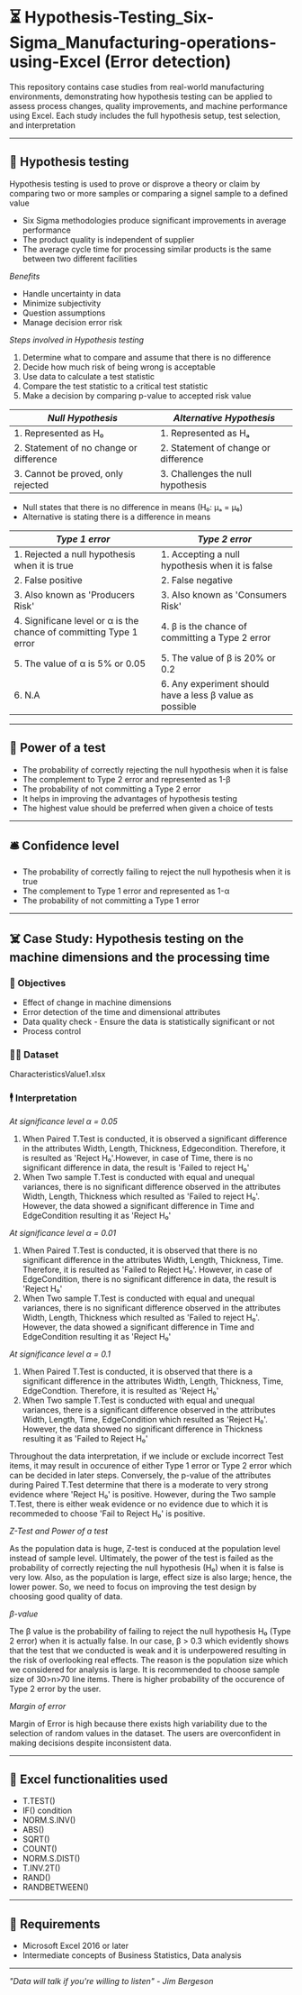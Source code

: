 # ⏳ Hypothesis-Testing_Six-Sigma_Manufacturing-operations-using-Excel (Error detection)
This repository contains case studies from real-world manufacturing environments, demonstrating how hypothesis testing can be applied to assess process changes, quality improvements, and machine performance using Excel. Each study includes the full hypothesis setup, test selection, and interpretation

--- 

## 💽 Hypothesis testing
Hypothesis testing is used to prove or disprove a theory or claim by comparing two or more samples or comparing a signel sample to a defined value
- Six Sigma methodologies produce significant improvements in average performance
- The product quality is independent of supplier
- The average cycle time for processing similar products is the same between two different facilities

*Benefits*
- Handle uncertainty in data
- Minimize subjectivity
- Question assumptions
- Manage decision error risk

*Steps involved in Hypothesis testing*
1. Determine what to compare and assume that there is no difference
2. Decide how much risk of being wrong is acceptable
3. Use data to calculate a test statistic
4. Compare the test statistic to a critical test statistic
5. Make a decision by comparing p-value to accepted risk value

| *Null Hypothesis* | *Alternative Hypothesis* |
|-------------------|--------------------------|
| 1. Represented as H₀ | 1. Represented as Hₐ |
| 2. Statement of no change or difference | 2. Statement of change or difference |
| 3. Cannot be proved, only rejected | 3. Challenges the null hypothesis |

- Null states that there is no difference in means (H₀: μₐ = μ₆)
- Alternative is stating there is a difference in means

| *Type 1 error* | *Type 2 error* |
|----------------|----------------|
| 1. Rejected a null hypothesis when it is true | 1. Accepting a null hypothesis when it is false |
| 2. False positive | 2. False negative |
| 3. Also known as 'Producers Risk' | 3. Also known as 'Consumers Risk' |
| 4. Significane level or α is the chance of committing Type 1 error | 4. β is the chance of committing a Type 2 error |
| 5. The value of α is 5% or 0.05 | 5. The value of β is 20% or 0.2 |
| 6. N.A | 6. Any experiment should have a less β value as possible |

---

## 🔮 Power of a test
- The probability of correctly rejecting the null hypothesis when it is false
- The complement to Type 2 error and represented as 1-β
- The probability of not committing a Type 2 error
- It helps in improving the advantages of hypothesis testing
- The highest value should be preferred when given a choice of tests

---

## 🛎 Confidence level
- The probability of correctly failing to reject the null hypothesis when it is true
- The complement to Type 1 error and represented as 1-α
- The probability of not committing a Type 1 error

---

## ☠️ Case Study: Hypothesis testing on the machine dimensions and the processing time
### 🤏 Objectives
- Effect of change in machine dimensions
- Error detection of the time and dimensional attributes
- Data quality check - Ensure the data is statistically significant or not
- Process control

### 🫸🏻 Dataset
CharacteristicsValue1.xlsx

### 🕴 Interpretation

*At significance level α = 0.05*

1. When Paired T.Test is conducted, it is observed a significant difference in the attributes Width, Length, Thickness, Edgecondition. Therefore, it is resulted as 'Reject H₀'.However, in case of Time, there is no significant difference in data, the result is 'Failed to reject H₀'
2. When Two sample T.Test is conducted with equal and unequal variances, there is no significant difference observed in the attributes Width, Length, Thickness which resulted as 'Failed to reject H₀'. However, the data showed a significant difference in Time and EdgeCondition resulting it as 'Reject H₀'

*At significance level α = 0.01*

1. When Paired T.Test is conducted, it is observed that there is no significant difference in the attributes Width, Length, Thickness, Time. Therefore, it is resulted as 'Failed to Reject H₀'. However, in case of EdgeCondition, there is no significant difference in data, the result is 'Reject H₀'
2. When Two sample T.Test is conducted with equal and unequal variances, there is no significant difference observed in the attributes Width, Length, Thickness which resulted as 'Failed to reject H₀'. However, the data showed a significant difference in Time and EdgeCondition resulting it as 'Reject H₀'

*At significance level α = 0.1*

1. When Paired T.Test is conducted, it is observed that there is a significant difference in the attributes Width, Length, Thickness, Time, EdgeCondtion. Therefore, it is resulted as 'Reject H₀'
2. When Two sample T.Test is conducted with equal and unequal variances, there is a significant difference observed in the attributes Width, Length, Time, EdgeCondition which resulted as 'Reject H₀'. However, the data showed no significant difference in Thickness resulting it as 'Failed to Reject H₀'

Throughout the data interpretation, if we include or exclude incorrect Test items, it may result in occurence of either Type 1 error or Type 2 error which can be decided in later steps. Conversely, the p-value of the attributes during Paired T.Test determine that there is a moderate to very strong evidence where 'Reject H₀' is positive. However, during the Two sample T.Test, there is either weak evidence or no evidence due to which it is recommeded to choose 'Fail to Reject H₀' is positive. 

*Z-Test and Power of a test*

As the population data is huge, Z-test is conduced at the population level instead of sample level. Ultimately, the power of the test is failed as the probability of correctly rejecting the null hypothesis (H₀) when it is false is very low. Also, as the population is large, effect size is also large; hence, the lower power. So, we need to focus on improving the test design by choosing good quality of data.

*β-value*

The β value is the probability of failing to reject the null hypothesis H₀ (Type 2 error) when it is actually false. In our case, β > 0.3 which evidently shows that the test that we conducted is weak and it is underpowered resulting in the risk of overlooking real effects.  The reason is the population size which we considered for analysis is large. It is recommended to choose sample size of 30>n>70 line items. 
There is higher probability of the occurence of Type 2 error by the user.

*Margin of error*

Margin of Error is high because there exists high variability due to the selection of random values in the dataset. The users are overconfident in making decisions despite inconsistent data. 

---

## 👜 Excel functionalities used
- T.TEST()
- IF() condition
- NORM.S.INV()
- ABS()
- SQRT()
- COUNT()
- NORM.S.DIST()
- T.INV.2T()
- RAND()
- RANDBETWEEN()

---

## 👞 Requirements
- Microsoft Excel 2016 or later
- Intermediate concepts of Business Statistics, Data analysis

---

*"Data will talk if you're willing to listen" - Jim Bergeson*
